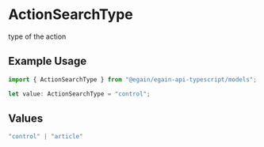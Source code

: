 # ActionSearchType

type of the action

## Example Usage

```typescript
import { ActionSearchType } from "@egain/egain-api-typescript/models";

let value: ActionSearchType = "control";
```

## Values

```typescript
"control" | "article"
```